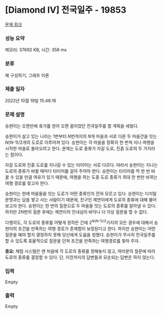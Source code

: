 # [Diamond IV] 전국일주 - 19853 

[문제 링크](https://www.acmicpc.net/problem/19853) 

### 성능 요약

메모리: 37692 KB, 시간: 356 ms

### 분류

해 구성하기, 그래프 이론

### 제출 일자

2022년 10월 19일 15:46:16

### 문제 설명

<p>승현이는 오랜만에 휴가를 얻어 오랜 꿈이었던 전국일주를 할 계획을 세웠다.</p>

<p>승현이가 살고 있는 나라는 1번부터 <span style="font-style: italic;">N</span>번까지의 <span style="font-style: italic;">N</span>개 마을과 서로 다른 두 마을간을 잇는 <span style="font-style: italic;">N</span>(<span style="font-style: italic;">N</span>-1)/2개의 도로로 이루어져 있다. 승현이는 각 마을을 정확히 한 번씩 지나 여행을 시작한 마을로 돌아오려고 한다. 문제는 도로 종류가 자갈 도로, 진흙 도로의 두 가지라는 점이다.</p>

<p>자갈 도로와 진흙 도로를 지나갈 수 있는 타이어는 서로 다르다. 따라서 승현이는 지나는 도로의 종류가 바뀔 때마다 타이어를 갈아 주어야 한다. 승현이는 타이어를 딱 한 번 바꿀 수 있을 만큼 여유가 있기 때문에, 여행을 하는 도중 도로 종류가 최대 한 번만 바뀌는 여행 경로를 찾고자 한다.</p>

<p>승현이는 현재 마을들을 잇는 도로가 어떤 종류인지 전혀 모르고 있다. 승현이는 디지털 문명과는 담을 쌓고 사는 사람이기 때문에, 친구인 제연이에게 도로의 종류에 대해 물어보고자 한다. 승현이는 한 번의 질문으로 두 마을을 잇는 도로의 종류를 알아낼 수 있다. 하지만 2<span style="font-style: italic;">N</span>번의 질문 후에는 제연이의 인내심이 바닥나 더 이상 질문을 할 수 없다.</p>

<p>다행히도, 각 도로의 종류를 어떻게 정하든 간에 2<sup><span style="font-style: italic;">N</span>(<span style="font-style: italic;">N</span>-1)/2</sup>가지의 모든 경우에 대해서 승현이의 조건을 만족하는 여행 경로가 존재함이 보장된다고 한다. 하지만 승현이는 어떤 질문을 해야 할지 결정하지 못해 당신에게 도움을 청했다. 승현이가 무사히 전국일주를 할 수 있도록 효율적으로 질문을 던져 조건을 만족하는 여행경로를 찾아 주자.</p>

<p><strong>중요:</strong> 채점 시스템은 맨 처음에 각 도로의 종류를 정해놓지 않고, 여러분의 질문에 따라 도로의 종류를 결정할 수 있다. 단, 이전까지의 답변들과 모순되는 답변은 하지 않는다.</p>

### 입력 

 Empty

### 출력 

 Empty

